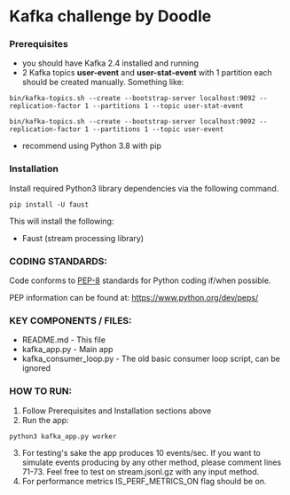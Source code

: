 # Kafka challenge by Doodle

### Prerequisites

* you should have Kafka 2.4 installed and running
* 2 Kafka topics **user-event** and **user-stat-event** with 1 partition each should be created manually. Something like:

```bin/kafka-topics.sh --create --bootstrap-server localhost:9092 --replication-factor 1 --partitions 1 --topic user-stat-event```

```bin/kafka-topics.sh --create --bootstrap-server localhost:9092 --replication-factor 1 --partitions 1 --topic user-event```
* recommend using Python 3.8 with pip

### Installation


Install required Python3 library dependencies via the following command.

```
pip install -U faust
```

This will install the following:
* Faust (stream processing library)

### CODING STANDARDS:
Code conforms to [PEP-8](https://www.python.org/dev/peps/pep-0008/) standards for Python coding if/when possible.

PEP information can be found at:  https://www.python.org/dev/peps/

### KEY COMPONENTS / FILES:
* README.md                                 - This file
* kafka_app.py                              - Main app
* kafka_consumer_loop.py                    - The old basic consumer loop script, can be ignored

### HOW TO RUN:

1. Follow Prerequisites and Installation sections above
2. Run the app:
```
python3 kafka_app.py worker
```
3. For testing's sake the app produces 10 events/sec. If you want to simulate events producing by any other method, please comment lines 71-73. Feel free to test on stream.jsonl.gz with any input method.
4. For performance metrics IS_PERF_METRICS_ON flag should be on.
